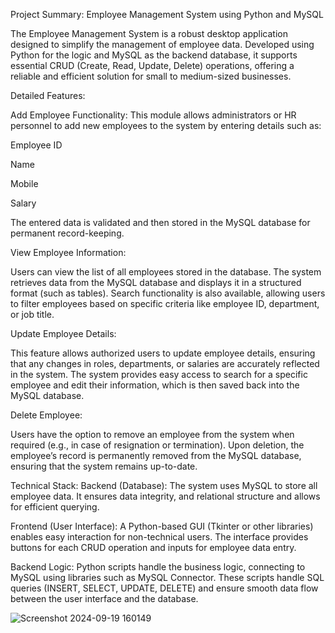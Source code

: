 Project Summary: Employee Management System using Python and MySQL

The Employee Management System is a robust desktop application designed to simplify the management of employee data.
Developed using Python for the logic and MySQL as the backend database, it supports essential CRUD (Create, Read, Update, Delete) operations, offering a reliable and efficient solution for small to medium-sized businesses.

Detailed Features:

Add Employee Functionality:
This module allows administrators or HR personnel to add new employees to the system by entering details such as:

Employee ID

Name

Mobile

Salary

The entered data is validated and then stored in the MySQL database for permanent record-keeping.

View Employee Information:

Users can view the list of all employees stored in the database. The system retrieves data from the MySQL database and displays it in a structured format (such as tables).
Search functionality is also available, allowing users to filter employees based on specific criteria like employee ID, department, or job title.

Update Employee Details:

This feature allows authorized users to update employee details, ensuring that any changes in roles, departments, or salaries are accurately reflected in the system.
The system provides easy access to search for a specific employee and edit their information, which is then saved back into the MySQL database.

Delete Employee:

Users have the option to remove an employee from the system when required (e.g., in case of resignation or termination).
Upon deletion, the employee’s record is permanently removed from the MySQL database, ensuring that the system remains up-to-date.

Technical Stack:
Backend (Database): The system uses MySQL to store all employee data. It ensures data integrity, and relational structure and allows for efficient querying.

Frontend (User Interface): A Python-based GUI (Tkinter or other libraries) enables easy interaction for non-technical users. The interface provides buttons for each CRUD operation and inputs for employee data entry.

Backend Logic: Python scripts handle the business logic, connecting to MySQL using libraries such as MySQL Connector. These scripts handle SQL queries (INSERT, SELECT, UPDATE, DELETE) and ensure smooth data flow between the user interface and the database.

![Screenshot 2024-09-19 160149](https://github.com/user-attachments/assets/51fce6dd-86a0-49e7-a9a5-8d22cc54e4a7)
